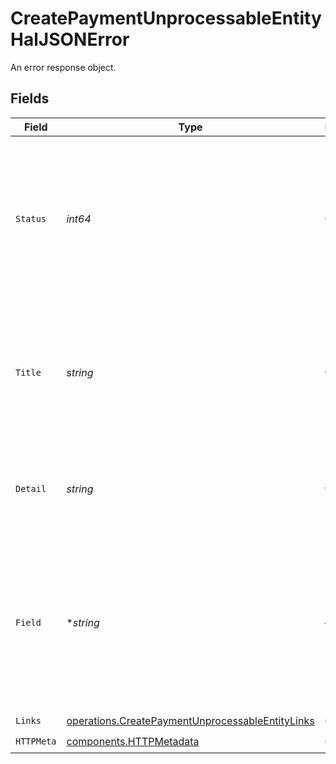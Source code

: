 # CreatePaymentUnprocessableEntityHalJSONError

An error response object.


## Fields

| Field                                                                                                                                                  | Type                                                                                                                                                   | Required                                                                                                                                               | Description                                                                                                                                            | Example                                                                                                                                                |
| ------------------------------------------------------------------------------------------------------------------------------------------------------ | ------------------------------------------------------------------------------------------------------------------------------------------------------ | ------------------------------------------------------------------------------------------------------------------------------------------------------ | ------------------------------------------------------------------------------------------------------------------------------------------------------ | ------------------------------------------------------------------------------------------------------------------------------------------------------ |
| `Status`                                                                                                                                               | *int64*                                                                                                                                                | :heavy_check_mark:                                                                                                                                     | The status code of the error message. This is always the same code as the status code of the HTTP message itself.                                      | 404                                                                                                                                                    |
| `Title`                                                                                                                                                | *string*                                                                                                                                               | :heavy_check_mark:                                                                                                                                     | The HTTP reason phrase of the error. For example, for a `404` error, the `title` will be `Not Found`.                                                  | Not Found                                                                                                                                              |
| `Detail`                                                                                                                                               | *string*                                                                                                                                               | :heavy_check_mark:                                                                                                                                     | A detailed human-readable description of the error that occurred.                                                                                      | The resource does not exist                                                                                                                            |
| `Field`                                                                                                                                                | **string*                                                                                                                                              | :heavy_minus_sign:                                                                                                                                     | If the error was caused by a value provided by you in a specific field, the `field` property will contain the name<br/>of the field that caused the issue. | description                                                                                                                                            |
| `Links`                                                                                                                                                | [operations.CreatePaymentUnprocessableEntityLinks](../../models/operations/createpaymentunprocessableentitylinks.md)                                   | :heavy_check_mark:                                                                                                                                     | N/A                                                                                                                                                    |                                                                                                                                                        |
| `HTTPMeta`                                                                                                                                             | [components.HTTPMetadata](../../models/components/httpmetadata.md)                                                                                     | :heavy_check_mark:                                                                                                                                     | N/A                                                                                                                                                    |                                                                                                                                                        |